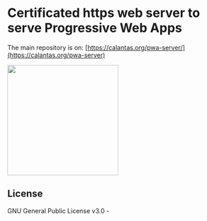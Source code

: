 # Certificated https web server to serve Progressive Web Apps

The main repository is on:
[https://calantas.org/pwa-server/](https://calantas.org/pwa-server)

<img src="https://openclipart.org/download/212488/the_pencil_fist__vector__by_mondspeer-d8d6wtk.svg" width="250">

## License
GNU General Public License v3.0 -




